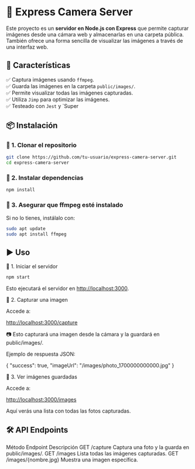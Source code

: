 # 📸 Express Camera Server

Este proyecto es un **servidor en Node.js con Express** que permite capturar imágenes desde una cámara web y almacenarlas en una carpeta pública. También ofrece una forma sencilla de visualizar las imágenes a través de una interfaz web.

## 🚀 Características

✅ Captura imágenes usando `ffmpeg`.  
✅ Guarda las imágenes en la carpeta `public/images/`.  
✅ Permite visualizar todas las imágenes capturadas.  
✅ Utiliza `Jimp` para optimizar las imágenes.  
✅ Testeado con `Jest` y `Super

## 📦 Instalación

### 🔧 1. Clonar el repositorio

```bash
git clone https://github.com/tu-usuario/express-camera-server.git
cd express-camera-server
```

### 📌 2. Instalar dependencias

```bash
npm install
```

### 🎥 3. Asegurar que ffmpeg esté instalado

Si no lo tienes, instálalo con:

```bash
sudo apt update
sudo apt install ffmpeg
```

## ▶️ Uso

🔹 1. Iniciar el servidor

```bash
npm start
```

Esto ejecutará el servidor en <http://localhost:3000>.

🔹 2. Capturar una imagen

Accede a:

<http://localhost:3000/capture>

📷 Esto capturará una imagen desde la cámara y la guardará en public/images/.

Ejemplo de respuesta JSON:

{
  "success": true,
  "imageUrl": "/images/photo_1700000000000.jpg"
}

🔹 3. Ver imágenes guardadas

Accede a:

<http://localhost:3000/images>

Aquí verás una lista con todas las fotos capturadas.

## 🛠️ API Endpoints

Método Endpoint Descripción
GET /capture Captura una foto y la guarda en public/images/.
GET /images Lista todas las imágenes capturadas.
GET /images/{nombre.jpg} Muestra una imagen específica.
